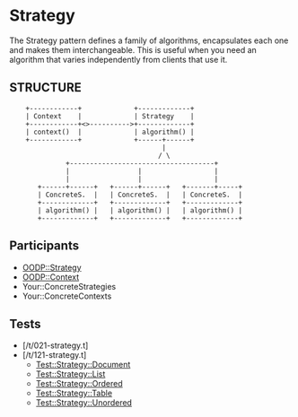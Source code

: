 Strategy
========
The Strategy pattern defines a family of algorithms, encapsulates
each one and makes them interchangeable.  This is useful when you
need an algorithm that varies independently from clients that use it.

STRUCTURE
---------
```
    +------------+             +-------------+
    | Context    |             | Strategy    |
    +------------+<>---------->+-------------+
    | context()  |             | algorithm() |
    +------------+             +------+------+
                                      |
                                     / \
              +------------------------------------+
              |                 |                  |
              |                 |                  |
       +------+------+   +------+------+   +-------+-----+
       | ConcreteS.  |   | ConcreteS.  |   | ConcreteS.  |
       +-------------+   +-------------+   +-------------+
       | algorithm() |   | algorithm() |   | algorithm() |
       +-------------+   +-------------+   +-------------+
```

Participants
------------
* [OODP::Strategy](/lib/OODP/Strategy.pm)
* [OODP::Context](/lib/OODP/Context.pm)
* Your::ConcreteStrategies
* Your::ConcreteContexts

Tests
-----
* [/t/021-strategy.t]
* [/t/121-strategy.t]
  * [Test::Strategy::Document](/t/lib/Test/Strategy/Document.pm)
  * [Test::Strategy::List](/t/lib/Test/Strategy/List.pm)
  * [Test::Strategy::Ordered](/t/lib/Test/Strategy/Ordered.pm)
  * [Test::Strategy::Table](/t/lib/Test/Strategy/Table.pm)
  * [Test::Strategy::Unordered](/t/lib/Test/Strategy/Unordered.pm)
